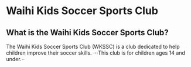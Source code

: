 # Waihi Kids Soccer Sports Club

## What is the Waihi Kids Soccer Sports Club?

The Waihi Kids Soccer Sports Club (WKSSC) is a club dedicated to help children improve their soccer skills.
⋅⋅⋅This club is for children ages 14 and under.⋅⋅

